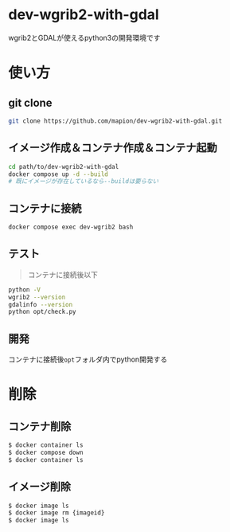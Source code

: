 # dev-wgrib2-with-gdal

wgrib2とGDALが使えるpython3の開発環境です

# 使い方

## git clone

```sh
git clone https://github.com/mapion/dev-wgrib2-with-gdal.git
```

## イメージ作成＆コンテナ作成＆コンテナ起動

```sh
cd path/to/dev-wgrib2-with-gdal
docker compose up -d --build
# 既にイメージが存在しているなら--buildは要らない
```

## コンテナに接続

```sh
docker compose exec dev-wgrib2 bash
```

## テスト

> コンテナに接続後以下

```sh
python -V
wgrib2 --version
gdalinfo --version
python opt/check.py
```

## 開発

コンテナに接続後`opt`フォルダ内でpython開発する

# 削除

## コンテナ削除

```sh
$ docker container ls
$ docker compose down
$ docker container ls
```

## イメージ削除

```sh
$ docker image ls
$ docker image rm {imageid}
$ docker image ls
```
